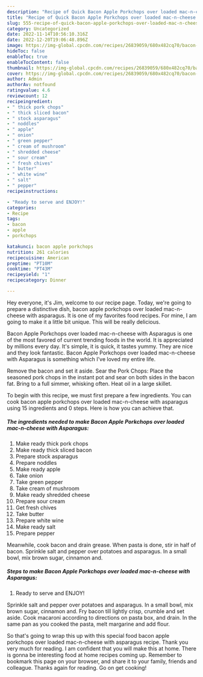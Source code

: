 ```yaml
---
description: "Recipe of Quick Bacon Apple Porkchops over loaded mac-n-cheese with Asparagus"
title: "Recipe of Quick Bacon Apple Porkchops over loaded mac-n-cheese with Asparagus"
slug: 555-recipe-of-quick-bacon-apple-porkchops-over-loaded-mac-n-cheese-with-asparagus
category: Uncategorized
date: 2022-11-14T10:56:10.316Z
date: 2022-12-20T19:06:48.896Z
image: https://img-global.cpcdn.com/recipes/26839059/680x482cq70/bacon-apple-porkchops-over-loaded-mac-n-cheese-with-asparagus-recipe-main-photo.jpg
hideToc: false
enableToc: true
enableTocContent: false
thumbnail: https://img-global.cpcdn.com/recipes/26839059/680x482cq70/bacon-apple-porkchops-over-loaded-mac-n-cheese-with-asparagus-recipe-main-photo.jpg
cover: https://img-global.cpcdn.com/recipes/26839059/680x482cq70/bacon-apple-porkchops-over-loaded-mac-n-cheese-with-asparagus-recipe-main-photo.jpg
author: Admin
authorAv: notfound
ratingvalue: 4.6
reviewcount: 12
recipeingredient:
- " thick pork chops"
- " thick sliced bacon"
- " stock asparagus"
- " noddles"
- " apple"
- " onion"
- " green pepper"
- " cream of mushroom"
- " shredded cheese"
- " sour cream"
- " fresh chives"
- " butter"
- " white wine"
- " salt"
- " pepper"
recipeinstructions:

- "Ready to serve and ENJOY!"
categories:
- Recipe
tags:
- bacon
- apple
- porkchops

katakunci: bacon apple porkchops 
nutrition: 261 calories
recipecuisine: American
preptime: "PT10M"
cooktime: "PT43M"
recipeyield: "1"
recipecategory: Dinner

---
```



Hey everyone, it's Jim, welcome to our recipe page. Today, we're going to prepare a distinctive dish, bacon apple porkchops over loaded mac-n-cheese with asparagus. It is one of my favorites food recipes. For mine, I am going to make it a little bit unique. This will be really delicious.

Bacon Apple Porkchops over loaded mac-n-cheese with Asparagus is one of the most favored of current trending foods in the world. It is appreciated by millions every day. It's simple, it is quick, it tastes yummy. They are nice and they look fantastic. Bacon Apple Porkchops over loaded mac-n-cheese with Asparagus is something which I've loved my entire life.

Remove the bacon and set it aside. Sear the Pork Chops: Place the seasoned pork chops in the instant pot and sear on both sides in the bacon fat. Bring to a full simmer, whisking often. Heat oil in a large skillet.


To begin with this recipe, we must first prepare a few ingredients. You can cook bacon apple porkchops over loaded mac-n-cheese with asparagus using 15 ingredients and 0 steps. Here is how you can achieve that.

<!--inarticleads1-->

##### The ingredients needed to make Bacon Apple Porkchops over loaded mac-n-cheese with Asparagus:

1. Make ready  thick pork chops
1. Make ready  thick sliced bacon
1. Prepare  stock asparagus
1. Prepare  noddles
1. Make ready  apple
1. Take  onion
1. Take  green pepper
1. Take  cream of mushroom
1. Make ready  shredded cheese
1. Prepare  sour cream
1. Get  fresh chives
1. Take  butter
1. Prepare  white wine
1. Make ready  salt
1. Prepare  pepper


Meanwhile, cook bacon and drain grease. When pasta is done, stir in half of bacon. Sprinkle salt and pepper over potatoes and asparagus. In a small bowl, mix brown sugar, cinnamon and. 

<!--inarticleads2-->

##### Steps to make Bacon Apple Porkchops over loaded mac-n-cheese with Asparagus:


1. Ready to serve and ENJOY!

Sprinkle salt and pepper over potatoes and asparagus. In a small bowl, mix brown sugar, cinnamon and. Fry bacon till lightly crisp, crumble and set aside. Cook macaroni according to directions on pasta box, and drain. In the same pan as you cooked the pasta, melt margarine and add flour. 

So that's going to wrap this up with this special food bacon apple porkchops over loaded mac-n-cheese with asparagus recipe. Thank you very much for reading. I am confident that you will make this at home. There is gonna be interesting food at home recipes coming up. Remember to bookmark this page on your browser, and share it to your family, friends and colleague. Thanks again for reading. Go on get cooking!
